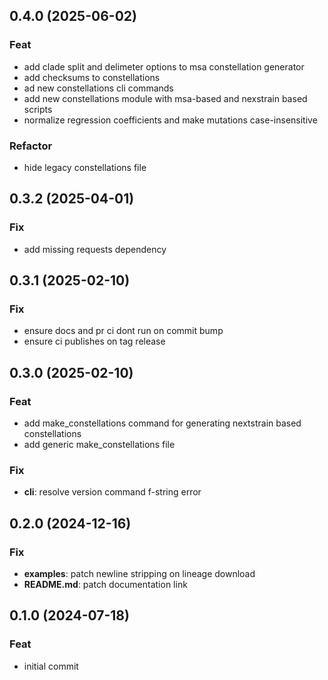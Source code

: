 ## 0.4.0 (2025-06-02)

### Feat

- add clade split and delimeter options to msa constellation generator
- add checksums to constellations
- ad new constellations cli commands
- add new constellations module with msa-based and nexstrain based scripts
- normalize regression coefficients and make mutations case-insensitive

### Refactor

- hide legacy constellations file

## 0.3.2 (2025-04-01)

### Fix

- add missing requests dependency

## 0.3.1 (2025-02-10)

### Fix

- ensure docs and pr ci dont run on commit bump
- ensure ci publishes on tag release

## 0.3.0 (2025-02-10)

### Feat

- add make_constellations command for generating nextstrain based constellations
- add generic make_constellations file

### Fix

- **cli**: resolve version command f-string error

## 0.2.0 (2024-12-16)

### Fix

- **examples**: patch newline stripping on lineage download
- **README.md**: patch documentation link

## 0.1.0 (2024-07-18)

### Feat

- initial commit
